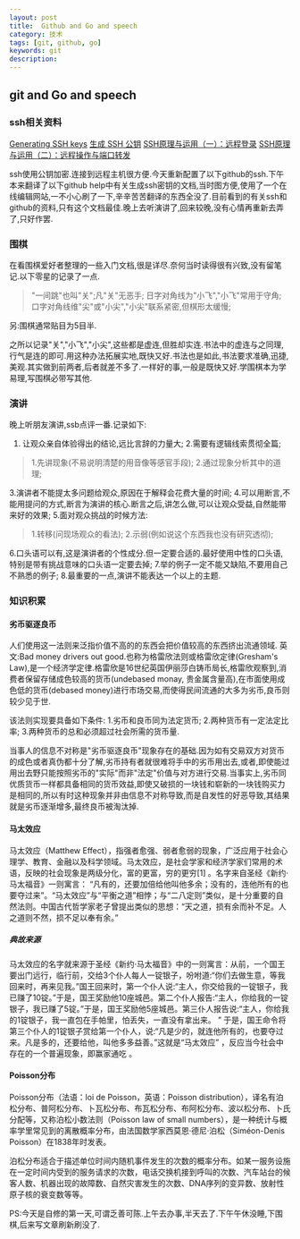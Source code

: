 ```yaml
---
layout: post
title:  Github and Go and speech
category: 技术
tags: [git, github, go]
keywords: git
description: 
---
```


## git and Go and speech

### ssh相关资料

[Generating SSH keys](https://help.github.com/articles/generating-ssh-keys/)
[生成 SSH 公钥](http://www.webarch.org/ProGit/ch4-3.html)
[SSH原理与运用（一）：远程登录](http://www.ruanyifeng.com/blog/2011/12/ssh_remote_login.html)
[SSH原理与运用（二）：远程操作与端口转发](http://www.ruanyifeng.com/blog/2011/12/ssh_port_forwarding.html)

ssh使用公钥加密.连接到远程主机很方便.今天重新配置了以下github的ssh.下午本来翻译了以下github help中有关生成ssh密钥的文档,当时图方便,使用了一个在线编辑网站,一不小心刷了一下,辛辛苦苦翻译的东西全没了.目前看到的有关ssh和github的资料,只有这个文档最佳.晚上去听演讲了,回来较晚,没有心情再重新去弄了,只好作罢.

### 围棋

在看围棋爱好者整理的一些入门文档,很是详尽.奈何当时读得很有兴致,没有留笔记.以下零星的记录了一点.

> "一间跳"也叫"关";凡"关"无恶手;
  日字对角线为"小飞","小飞"常用于守角;
  口字对角线维"尖"或"小尖","小尖"联系紧密,但棋形太缓慢;
  
  另:围棋通常贴目为5目半.
  
之所以记录"关","小飞","小尖",这些都是虚连,但胜却实连.书法中的虚连与之同理,行气是连的即可.用这种办法拓展实地,既快又好.书法也是如此,书法要求准确,迅捷,美观.其实做到前两者,后者就差不多了.一样好的事,一般是既快又好.学围棋本为学易理,写围棋必带写其他.

### 演讲

晚上听朋友演讲,ssb点评一番.记录如下:
1. 让观众亲自体验得出的结论,远比言辞的力量大;
2.需要有逻辑线索贯彻全篇;

> 1.先讲现象(不易说明清楚的用音像等感官手段);
  2.通过现象分析其中的道理;
  
3.演讲者不能提太多问题给观众,原因在于解释会花费大量的时间;
4.可以用断言,不能用提问的方式,断言为演讲的核心.断言之后,讲怎么做,可以让观众受益,自然能带来好的效果;
5.面对观众挑战的时候方法:

> 1.转移(问现场观众的看法);
  2.示弱(例如说这个东西我也没有研究透彻);
  
6.口头语可以有,这是演讲者的个性成分.但一定要合适的.最好使用中性的口头语,特别是带有挑战意味的口头语一定要去掉;
7.举的例子一定不能又缺陷,不要用自己不熟悉的例子;
8.最重要的一点,演讲不能表达一个以上的主题.

### 知识积累

#### 劣币驱逐良币

人们使用这一法则来泛指价值不高的的东西会把价值较高的东西挤出流通领域.
英文:Bad money drivers out good.也称为格雷欣法则或格雷欣定律(Gresham's Law),是一个经济学定律.格雷欣是16世纪英国伊丽莎白铸币局长,格雷欣观察到,消费者保留存储成色较高的货币(undebased monay, 贵金属含量高),在市面使用成色低的货币(debased money)进行市场交易,而使得民间流通的大多为劣币,良币则较少见于世.

该法则实现要具备如下条件:
1.劣币和良币同为法定货币;
2.两种货币有一定法定比率;
3.两种货币的总和必须超过社会所需的货币量.

当事人的信息不对称是"劣币驱逐良币"现象存在的基础.因为如有交易双方对货币的成色或者真伪都十分了解,劣币持有者就很难将手中的劣币用出去,或者,即使能过用出去野只能按照劣币的"实际"而非"法定"价值与对方进行交易.当事实上,劣币同优质货币一样都具备相同的货币效益,即使又破损的一块钱和崭新的一块钱购买力是相同的,所以有时这种现象并非由信息不对称导致,而是自发性的好恶导致,其结果就是劣币逐渐增多,最终良币被淘汰掉.


#### 马太效应

马太效应（Matthew Effect），指强者愈强、弱者愈弱的现象，广泛应用于社会心理学、教育、金融以及科学领域。马太效应，是社会学家和经济学家们常用的术语，反映的社会现象是两级分化，富的更富，穷的更穷[1] 。名字来自圣经《新约·马太福音》一则寓言： “凡有的，还要加倍给他叫他多余；没有的，连他所有的也要夺过来”。“马太效应”与“平衡之道”相悖；与“二八定则”类似，是十分重要的自然法则。中国古代哲学家老子曾提出类似的思想：“天之道，损有余而补不足。人之道则不然，损不足以奉有余。”

##### 典故来源

马太效应的名字就来源于圣经《新约·马太福音》中的一则寓言：从前，一个国王要出门远行，临行前，交给3个仆人每人一锭银子，吩咐道:“你们去做生意，等我回来时，再来见我。”国王回来时，第一个仆人说:“主人，你交给我的一锭银子，我已赚了10锭。”于是，国王奖励他10座城邑。第二个仆人报告:“主人，你给我的一锭银子，我已赚了5锭。”于是，国王奖励他5座城邑。第三仆人报告说:“主人，你给我的1锭银子，我一直包在手帕里，怕丢失，一直没有拿出来。 ”
于是，国王命令将第三个仆人的1锭银子赏给第一个仆人，说:“凡是少的，就连他所有的，也要夺过来。凡是多的，还要给他，叫他多多益善。”这就是“马太效应” ，反应当今社会中存在的一个普遍现象，即赢家通吃 。


#### Poisson分布 

Poisson分布（法语：loi de Poisson，英语：Poisson distribution），译名有泊松分布、普阿松分布、卜瓦松分布、布瓦松分布、布阿松分布、波以松分布、卜氏分配等，又称泊松小数法则（Poisson law of small numbers），是一种统计与概率学里常见到的离散概率分布，由法国数学家西莫恩·德尼·泊松（Siméon-Denis Poisson）在1838年时发表。

泊松分布适合于描述单位时间内随机事件发生的次数的概率分布。如某一服务设施在一定时间内受到的服务请求的次数，电话交换机接到呼叫的次数、汽车站台的候客人数、机器出现的故障数、自然灾害发生的次数、DNA序列的变异数、放射性原子核的衰变数等等。

PS:今天是自修的第一天,可谓乏善可陈.上午去办事,半天去了.下午午休没睡,下围棋,后来写文章刷新刷没了.



